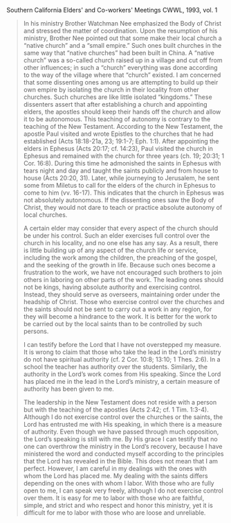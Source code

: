 Southern California Elders' and Co-workers' Meetings
CWWL, 1993, vol. 1

> In his ministry Brother Watchman Nee emphasized the Body of Christ and stressed the matter of coordination. Upon the resumption of his ministry, Brother Nee pointed out that some make their local church a “native church” and a “small empire.” Such ones built churches in the same way that “native churches” had been built in China. A “native church” was a so-called church raised up in a village and cut off from other influences; in such a “church” everything was done according to the way of the village where that “church” existed. I am concerned that some dissenting ones among us are attempting to build up their own empire by isolating the church in their locality from other churches. Such churches are like little isolated “kingdoms.” These dissenters assert that after establishing a church and appointing elders, the apostles should keep their hands off the church and allow it to be autonomous. This teaching of autonomy is contrary to the teaching of the New Testament. According to the New Testament, the apostle Paul visited and wrote Epistles to the churches that he had established (Acts 18:18-21a, 23; 19:1-7; Eph. 1:1). After appointing the elders in Ephesus (Acts 20:17; cf. 14:23), Paul visited the church in Ephesus and remained with the church for three years (ch. 19; 20:31; 1 Cor. 16:8). During this time he admonished the saints in Ephesus with tears night and day and taught the saints publicly and from house to house (Acts 20:20, 31). Later, while journeying to Jerusalem, he sent some from Miletus to call for the elders of the church in Ephesus to come to him (vv. 16-17). This indicates that the church in Ephesus was not absolutely autonomous. If the dissenting ones saw the Body of Christ, they would not dare to teach or practice absolute autonomy of local churches.
> 
> A certain elder may consider that every aspect of the church should be under his control. Such an elder exercises full control over the church in his locality, and no one else has any say. As a result, there is little building up of any aspect of the church life or service, including the work among the children, the preaching of the gospel, and the seeking of the growth in life. Because such ones become a frustration to the work, we have not encouraged such brothers to join others in laboring on other parts of the work. The leading ones should not be kings, having absolute authority and exercising control. Instead, they should serve as overseers, maintaining order under the headship of Christ. Those who exercise control over the churches and the saints should not be sent to carry out a work in any region, for they will become a hindrance to the work. It is better for the work to be carried out by the local saints than to be controlled by such persons.
> 
> I can testify before the Lord that I have not overstepped my measure. It is wrong to claim that those who take the lead in the Lord’s ministry do not have spiritual authority (cf. 2 Cor. 10:8; 13:10; 1 Thes. 2:6). In a school the teacher has authority over the students. Similarly, the authority in the Lord’s work comes from His speaking. Since the Lord has placed me in the lead in the Lord’s ministry, a certain measure of authority has been given to me.
> 
> The leadership in the New Testament does not reside with a person but with the teaching of the apostles (Acts 2:42; cf. 1 Tim. 1:3-4). Although I do not exercise control over the churches or the saints, the Lord has entrusted me with His speaking, in which there is a measure of authority. Even though we have passed through much opposition, the Lord’s speaking is still with me. By His grace I can testify that no one can overthrow the ministry in the Lord’s recovery, because I have ministered the word and conducted myself according to the principles that the Lord has revealed in the Bible. This does not mean that I am perfect. However, I am careful in my dealings with the ones with whom the Lord has placed me. My dealing with the saints differs depending on the ones with whom I labor. With those who are fully open to me, I can speak very freely, although I do not exercise control over them. It is easy for me to labor with those who are faithful, simple, and strict and who respect and honor this ministry, yet it is difficult for me to labor with those who are loose and unreliable.

